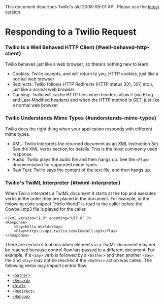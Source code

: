 <div id="version-info" class="alert">
    This document describes Twilio's old 2008-08-01 API. Please use the 
    <a href="/docs/api/twiml">latest version</a>.
</div>

# Responding to a Twilio Request

### Twilio Is a Well Behaved HTTP Client  {#well-behaved-http-client}

Twilio behaves just like a web browser, so there's nothing new to learn.

* Cookies: Twilio accepts, and will return to you, HTTP cookies, just like a normal web browser
* Redirects: Twilio follows HTTP Redirects (HTTP status 301, 307, etc.), just like a normal web browser
* Caching: Twilio will cache HTTP files when headers allow it (via ETag and Last-Modified headers) and when the HTTP method is GET, just like a normal web browser

### Twilio Understands Mime Types  {#understands-mime-types}

Twilio does the right thing when your application responds with different mime types.

* XML: Twilio interprets the returned document as an XML Instruction Set. See the XML Verbs section for details. This is the most commonly used response.
* Audio: Twilio plays the audio file and then hangs up. See the `<Play>` documentation for supported mime types.
* Raw Text: Twilio says the content of the text file, and then hangs up.

### Twilio's TwiML Interpreter {#twiml-interpreter}

When Twilio interprets a TwiML document it starts at the top and executes verbs in the order they are placed in the document. For example, in the following code snippet "Hello World" is read to the caller before the Cowbell.mp3 file is played for the caller. 

~~~
<?xml version="1.0" encoding="UTF-8" ?>  
<Response> 
    <Say>Hello World</Say>
    <Play>https://api.twilio.com/Cowbell.mp3</Play>
</Response>  
~~~

There are certain situations when elements in a TwiML document may not be reached because control flow has passed to a different document. For example, if a `<Say>` verb is followed by a `<Gather>` and then another `<Say>`, the 2nd `<Say>` may not be reached if the `<Gather>` action was called. The following verbs may impact control flow:

* [``<Gather>``](gather)
* [``<Record>``](record)
* [``<Dial>``](dial)
* [``<Redirect>``](redirect)
* [``<Hangup>``](hangup)



